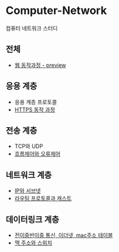 # Computer-Network
컴퓨터 네트워크 스터디

## 전체
- [웹 동작과정 - preview](web-process.md)  

## 응용 계층
- 응용 계층 프로토콜  
- [HTTPS 동작 과정](https.md)  

## 전송 계층
- TCP와 UDP  
- [흐름제어와 오류제어](tcp-혼잡제어-흐름제어.md)  

## 네트워크 계층
- [IP와 서브넷](ip-subnet.md)  
- [라우팅 프로토콜과 캐스트](routing-protocol.md)

## 데이터링크 계층
- [전이중반이중 통신, 이더넷, mac주소 테이블](전이중-반이중-이더넷-맥주소테이블.md)
- [맥 주소와 스위치](mac-address-packet-switch.md)
